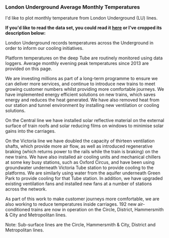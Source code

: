 ### London Underground Average Monthly Temperatures<a id="1"></a>
I'd like to plot monthly temperature from London Underground (LU) lines.

**If you'd like to read the data set, you could read it [here](https://data.london.gov.uk/dataset/london-underground-average-monthly-temperatures) or I've cropped its description below:**

London Underground records temperatures across the Underground in order to inform our cooling initiatives.

Platform temperatures on the deep Tube are routinely monitored using data loggers. Average monthly evening peak temperatures since 2013 are provided on this page.

We are investing millions as part of a long-term programme to ensure we can deliver more services, and continue to introduce new trains to meet growing customer numbers whilst providing more comfortable journeys. We have implemented energy efficient solutions on new trains, which saves energy and reduces the heat generated. We have also removed heat from our station and tunnel environment by installing new ventilation or cooling solutions.

On the Central line we have installed solar reflective material on the external surface of train roofs and solar reducing films on windows to minimise solar gains into the carriages.

On the Victoria line we have doubled the capacity of thirteen ventilation shafts, which provide more air flow, as well as introduced regenerative braking (which returns power to the rails while the train is braking) on the new trains. We have also installed air cooling units and mechanical chillers at some key busy stations, such as Oxford Circus, and have been using groundwater underneath Victoria Tube station to provide cooling to the platforms. We are similarly using water from the aquifer underneath Green Park to provide cooling for that Tube station. In addition, we have upgraded existing ventilation fans and installed new fans at a number of stations across the network.

As part of this work to make customer journeys more comfortable, we are also working to reduce temperatures inside carriages. 192 new air-conditioned trains are now in operation on the Circle, District, Hammersmith & City and Metropolitan lines.

Note: Sub-surface lines are the Circle, Hammersmith & City, District and Metropolitan lines.
